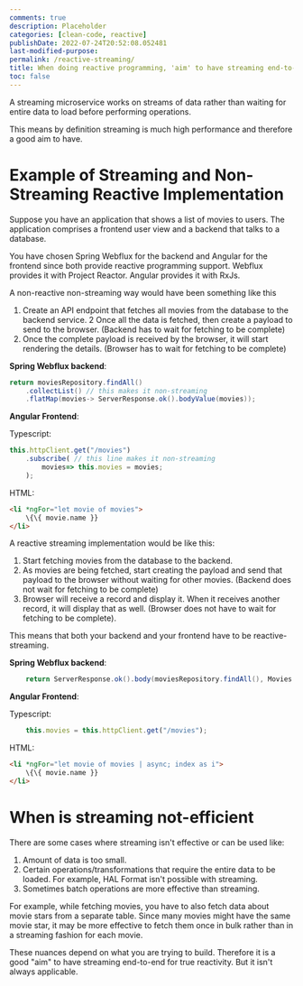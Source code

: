 ```yaml
---
comments: true
description: Placeholder 
categories: [clean-code, reactive]
publishDate: 2022-07-24T20:52:08.052481
last-modified-purpose:
permalink: /reactive-streaming/
title: When doing reactive programming, 'aim' to have streaming end-to-end
toc: false
---
```


A streaming microservice works on streams of data rather than waiting for entire data to load before performing operations.

This means by definition streaming is much high performance and therefore a good aim to have.

# Example of Streaming and Non-Streaming Reactive Implementation

Suppose you have an application that shows a list of movies to users. The application comprises a frontend user view and a backend that talks to a database.

You have chosen Spring Webflux for the backend and Angular for the frontend since both provide reactive programming support. Webflux provides it with Project Reactor. Angular provides it with RxJs.

A non-reactive non-streaming way would have been something like this

1. Create an API endpoint that fetches all movies from the database to the backend service.
2 Once all the data is fetched, then create a payload to send to the browser. (Backend has to wait for fetching to be complete)
3. Once the complete payload is received by the browser, it will start rendering the details. (Browser has to wait for fetching to be complete)

**Spring Webflux backend**:

```java
return moviesRepository.findAll()
    .collectList() // this makes it non-streaming
    .flatMap(movies-> ServerResponse.ok().bodyValue(movies));
```
**Angular Frontend**: 

Typescript:
```typescript
this.httpClient.get("/movies")
    .subscribe( // this line makes it non-streaming
        movies=> this.movies = movies;
    );
```
HTML:
```html
<li *ngFor="let movie of movies">
    \{\{ movie.name }}
</li>
```

A reactive streaming implementation would be like this:

1. Start fetching movies from the database to the backend.
2. As movies are being fetched, start creating the payload and send that payload to the browser without waiting for other movies. (Backend does not wait for fetching to be complete)
3. Browser will receive a record and display it. When it receives another record, it will display that as well. (Browser does not have to wait for fetching to be complete).

This means that both your backend and your frontend have to be reactive-streaming.

**Spring Webflux backend**:

```java
    return ServerResponse.ok().body(moviesRepository.findAll(), Movies.class);
```

**Angular Frontend**: 

Typescript:
```typescript
    this.movies = this.httpClient.get("/movies");
```

HTML:
```html
<li *ngFor="let movie of movies | async; index as i">
    \{\{ movie.name }}
</li>
```

# When is streaming not-efficient

There are some cases where streaming isn't effective or can be used like:
1. Amount of data is too small.
2. Certain operations/transformations that require the entire data to be loaded. For example, HAL Format isn't possible with streaming.
3. Sometimes batch operations are more effective than streaming.

For example, while fetching movies, you have to also fetch data about movie stars from a separate table. Since many movies might have the same movie star, it may be more effective to fetch them once in bulk rather than in a streaming fashion for each movie.

These nuances depend on what you are trying to build. Therefore it is a good "aim" to have streaming end-to-end for true reactivity. But it isn't always applicable.